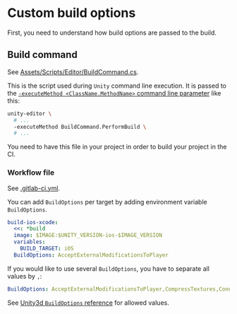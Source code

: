 # Custom build options

First, you need to understand how build options are passed to the build.

## Build command

See [Assets/Scripts/Editor/BuildCommand.cs](https://gitlab.com/gableroux/unity3d-gitlab-ci-example/-/blob/master/Assets/Scripts/Editor/BuildCommand.cs).

This is the script used during `Unity` command line execution. It is passed to the [`-executeMethod <ClassName.MethodName>` command line parameter](https://docs.unity3d.com/Manual/CommandLineArguments.html) like this:

```bash
unity-editor \
  # ...
  -executeMethod BuildCommand.PerformBuild \
  # ...
```

You need to have this file in your project in order to build your project in the CI.

### Workflow file

See [.gitlab-ci.yml](https://gitlab.com/gableroux/unity3d-gitlab-ci-example/-/blob/master/.gitlab-ci.yml).

You can add `BuildOptions` per target by adding environment variable `BuildOptions`.

```yaml
build-ios-xcode:
  <<: *build
  image: $IMAGE:$UNITY_VERSION-ios-$IMAGE_VERSION
  variables:
    BUILD_TARGET: iOS
  BuildOptions: AcceptExternalModificationsToPlayer
```

If you would like to use several `BuildOptions`, you have to separate all values by `,`:

```yaml
BuildOptions: AcceptExternalModificationsToPlayer,CompressTextures,ConnectToHost
```

See [Unity3d `BuildOptions` reference](https://docs.unity3d.com/ScriptReference/BuildOptions.html) for allowed values.
